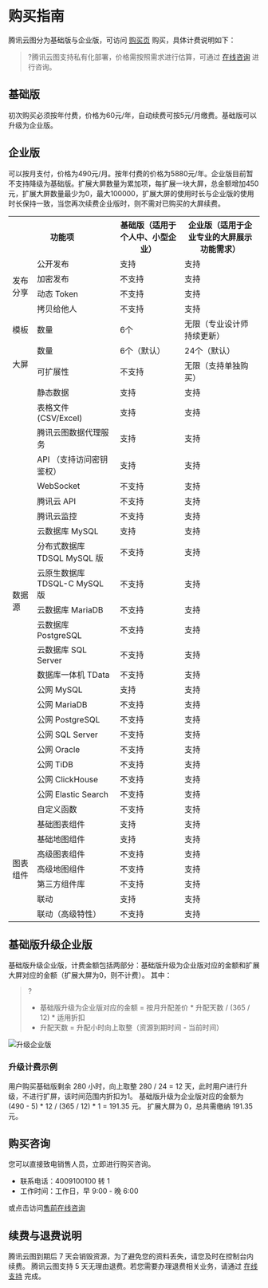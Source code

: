 # 购买指南

腾讯云图分为基础版与企业版，可访问 [购买页](https://console.cloud.tencent.com/tcv) 购买，具体计费说明如下：

>?腾讯云图支持私有化部署，价格需按照需求进行估算，可通过 [在线咨询](https://cloud.tencent.com/online-service?from=sales&source=PRESALE) 进行咨询。

## 基础版

初次购买必须按年付费，价格为60元/年，自动续费可按5元/月缴费。基础版可以升级为企业版。

## 企业版

可以按月支付，价格为490元/月。按年付费的价格为5880元/年。企业版目前暂不支持降级为基础版。扩展大屏数量为累加项，每扩展一块大屏，总金额增加450元，扩展大屏数量最少为0，最大100000，扩展大屏的使用时长与企业版的使用时长保持一致，当您再次续费企业版时，则不需对已购买的大屏续费。

<table>
<tr><th colspan="2">功能项</th><th>基础版（适用于个人中、小型企业）</th><th>企业版（适用于企业专业的大屏展示功能需求）</th></tr>
<tr><td rowspan="4">发布分享</td><td>公开发布</td><td>支持</td><td>支持</td></tr>
<tr><td>加密发布</td><td>不支持</td><td>支持</td></tr>
<tr><td>动态 Token</td><td>不支持</td><td>支持</td></tr>
<tr><td>拷贝给他人</td><td>不支持</td><td>支持</td></tr>
<tr><td>模板</td><td>数量</td><td>6个</td><td>无限（专业设计师持续更新）</td></tr>
<tr><td rowspan="2">大屏</td><td>数量</td><td>6个（默认）</td><td>24个（默认）</td></tr>
<tr><td>可扩展性</td><td>不支持</td><td>无限（支持单独购买）</td></tr>
<tr><td rowspan="23">数据源</td><td>静态数据</td><td>支持</td><td>支持</td></tr>
<tr><td>表格文件 (CSV/Excel)</td><td>支持</td><td>支持</td></tr>
<tr><td>腾讯云图数据代理服务	</td><td>支持</td><td>支持</td></tr>
<tr><td>API （支持访问密钥鉴权）</td><td>支持</td><td>支持</td></tr>
<tr><td>WebSocket</td><td>不支持</td><td>支持</td></tr>
<tr><td>腾讯云 API</td><td>不支持</td><td>支持</td></tr>
<tr><td>腾讯云监控</td><td>不支持</td><td>支持</td></tr>
<tr><td>云数据库 MySQL</td><td>支持</td><td>支持</td></tr>
<tr><td>分布式数据库 TDSQL MySQL 版</td><td>不支持</td><td>支持</td></tr>
<tr><td>云原生数据库 TDSQL-C MySQL 版</td><td>不支持</td><td>支持</td></tr>
<tr><td>云数据库 MariaDB</td><td>不支持</td><td>支持</td></tr>
<tr><td>云数据库 PostgreSQL</td><td>不支持</td><td>支持</td></tr>
<tr><td>云数据库 SQL Server</td><td>不支持</td><td>支持</td></tr>
<tr><td>数据库一体机 TData</td><td>不支持</td><td>支持</td></tr>
<tr><td>公网 MySQL</td><td>支持</td><td>支持</td></tr>
<tr><td>公网 MariaDB</td><td>不支持</td><td>支持</td></tr>
<tr><td>公网 PostgreSQL</td><td>不支持</td><td>支持</td></tr>
<tr><td>公网 SQL Server</td><td>不支持</td><td>支持</td></tr>
<tr><td>公网 Oracle</td><td>不支持</td><td>支持</td></tr>
<tr><td>公网 TiDB</td><td>不支持</td><td>支持</td></tr>
<tr><td>公网 ClickHouse</td><td>不支持</td><td>支持</td></tr>
<tr><td>公网 Elastic Search</td><td>不支持</td><td>支持</td></tr>
<tr><td>自定义函数</td><td>不支持</td><td>支持</td></tr>
<tr><td rowspan="7">图表组件</td><td>基础图表组件</td><td>支持</td><td>支持</td></tr>
<tr><td>基础地图组件</td><td>支持</td><td>支持</td></tr>
<tr><td>高级图表组件</td><td>不支持</td><td>支持</td></tr>
<tr><td>高级地图组件</td><td>不支持</td><td>支持</td></tr>
<tr><td>第三方组件库</td><td>不支持</td><td>支持</td></tr>
<tr><td>联动</td><td>支持</td><td>支持</td></tr>
<tr><td>联动（高级特性）</td><td>不支持</td><td>支持</td></tr>
</table>

## 基础版升级企业版

基础版升级企业版，计费金额包括两部分：基础版升级为企业版对应的金额和扩展大屏对应的金额（扩展大屏为0，则不计费）。
其中：
>?
>- 基础版升级为企业版对应的金额 = 按月升配差价 \* 升配天数 / (365 / 12) \* 适用折扣
>- 升配天数 = 升配小时向上取整（资源到期时间 - 当前时间）

![升级企业版](https://main.qcloudimg.com/raw/e5802189bf68f3f79b541066898cb3d5.png)

### 升级计费示例

用户购买基础版剩余 280 小时，向上取整 280 / 24 = 12 天，此时用户进行升级，不进行扩屏，该时间范围内折扣为1。
基础版升级为企业版对应的金额为 (490 - 5) \* 12 / (365 / 12) \* 1 = 191.35 元。
扩展大屏为 0，总共需缴纳 191.35 元。

## 购买咨询

您可以直接致电销售人员，立即进行购买咨询。

- 联系电话：4009100100 转 1
- 工作时间：工作日，早 9:00 - 晚 6:00

或点击访问[售前在线咨询](https://cloud.tencent.com/online-service?from=salesconsole&source=PRESALE)

## 续费与退费说明

腾讯云图到期后 7 天会销毁资源，为了避免您的资料丢失，请您及时在控制台内续费。
腾讯云图支持 5 天无理由退费。若您需要办理退费相关业务，请通过 [在线支持](https://cloud.tencent.com/online-service?from=connect-us) 完成。

